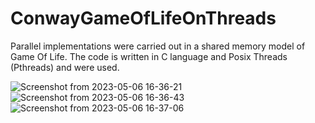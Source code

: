 # ConwayGameOfLifeOnThreads
Parallel implementations were carried out in a shared memory model of Game Of Life. The code is written in C language and Posix Threads (Pthreads) and were used.

![Screenshot from 2023-05-06 16-36-21](https://user-images.githubusercontent.com/125253097/236621867-e68292d8-24b6-47fd-95b0-6299b1b75987.png)
![Screenshot from 2023-05-06 16-36-43](https://user-images.githubusercontent.com/125253097/236621873-6854e6e3-775e-4878-b20c-3cbd6693b8d1.png)
![Screenshot from 2023-05-06 16-37-06](https://user-images.githubusercontent.com/125253097/236621875-8f933478-2075-4c82-b711-99854a9933cf.png)
